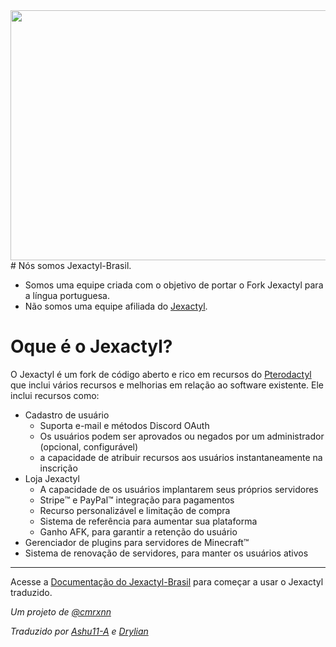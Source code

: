 <img src="https://user-images.githubusercontent.com/109999325/221437884-b1f86ada-f472-4b5b-805f-61f8f3c9d1e7.gif" width="1200" height="400" autoplay>
# Nós somos Jexactyl-Brasil.

- Somos uma equipe criada com o objetivo de portar o Fork Jexactyl para a língua portuguesa.
- Não somos uma equipe afiliada do [Jexactyl](https://jexactyl.com).

# Oque é o Jexactyl?

O Jexactyl é um fork de código aberto e rico em recursos do [Pterodactyl](https://pterodactyl.io) que inclui vários recursos e melhorias em relação ao software existente.
Ele inclui recursos como:
- Cadastro de usuário
   - Suporta e-mail e métodos Discord OAuth
   - Os usuários podem ser aprovados ou negados por um administrador (opcional, configurável)
   - a capacidade de atribuir recursos aos usuários instantaneamente na inscrição
- Loja Jexactyl
   - A capacidade de os usuários implantarem seus próprios servidores
   - Stripe:tm: e PayPal:tm: integração para pagamentos
   - Recurso personalizável e limitação de compra
   - Sistema de referência para aumentar sua plataforma
   - Ganho AFK, para garantir a retenção do usuário
- Gerenciador de plugins para servidores  de Minecraft:tm: 
- Sistema de renovação de servidores, para manter os usuários ativos
***

Acesse a [Documentação do Jexactyl-Brasil](https://docs.jexactylbrasil.ml) para começar a usar o Jexactyl traduzido.

*Um projeto de [@cmrxnn](https://github.com/cmrxnn)*

*Traduzido por [Ashu11-A](https://github.com/Ashu11-A) e [Drylian](https://github.com/drylian)*

